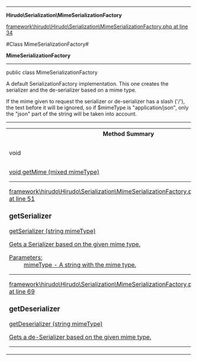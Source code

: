 

- - -

**Hirudo\Serialization\MimeSerializationFactory**


<a href="https://github.com/JeyDotC/Hirudo/blob/master/framework/hirudo/Hirudo/Serialization/MimeSerializationFactory.php#L34" >framework\hirudo\Hirudo\Serialization\MimeSerializationFactory.php at line 34</a>

#Class MimeSerializationFactory#

**MimeSerializationFactory**




- - -

<p class="signature"><span class='k'>public  class</span> <span class='nx'>MimeSerializationFactory</span></p>

<div class="comment" id="overview_description"><p>A default SerializationFactory implementation. This one creates
the serializer and the de-serializer based on a mime type.</p><p>If the mime given to request the serializer or de-serializer has a slash ('/'),
the text before it will be ignored, so if $mimeType is "application/json", only the
"json" part of the string will be taken into account.</p></div>



- - -

<table id="summary_method">
<tr><th colspan="2">Method Summary</th></tr>
<tr>
<td><span class='k'></span> <span class='nx'>void</span></td>
<td class="description"><p class="name"><a href="#getmime">getMime</a>(mixed mimeType)</p></td>
</tr>
<tr>
<td><span class='k'></span> <span class='nx'><a href='https://github.com/JeyDotC/Hirudo-docs/blob/master/hirudo/serialization/EntitySerializerBase>EntitySerializerBase</a></span></td>
<td class="description"><p class="name"><a href="#getserializer">getSerializer</a>(string mimeType)</p><p class="description">Gets a Serializer based on the given mime type.</p></td>
</tr>
<tr>
<td><span class='k'></span> <span class='nx'><a href='https://github.com/JeyDotC/Hirudo-docs/blob/master/hirudo/serialization/EntityDeserializerBase>EntityDeserializerBase</a></span></td>
<td class="description"><p class="name"><a href="#getdeserializer">getDeserializer</a>(string mimeType)</p><p class="description">Gets a de-Serializer based on the given mime type.</p></td>
</tr>
</table>

<h2 id="detail_method">Method Detail</h2>

<a href="https://github.com/JeyDotC/Hirudo/blob/master/framework/hirudo/Hirudo/Serialization/MimeSerializationFactory.php#L39" >framework\hirudo\Hirudo\Serialization\MimeSerializationFactory.php at line 39</a>

<h3 id="getMime()">getMime</h3>
<span class='k'></span> <span class='nx'>void</span> <span class='nf'>getMime</span> (mixed mimeType)

<div class="details">

</div>

- - -


<a href="https://github.com/JeyDotC/Hirudo/blob/master/framework/hirudo/Hirudo/Serialization/MimeSerializationFactory.php#L51" >framework\hirudo\Hirudo\Serialization\MimeSerializationFactory.php at line 51</a>

<h3 id="getSerializer()">getSerializer</h3>
<span class='k'></span> <span class='nx'><a href='https://github.com/JeyDotC/Hirudo-docs/blob/master/hirudo/serialization/EntitySerializerBase>EntitySerializerBase</a></span> <span class='nf'>getSerializer</span> (string mimeType)

<div class="details">
<p>Gets a Serializer based on the given mime type.</p><dl>
<dt>Parameters:</dt>
<dd>mimeType - A string with the mime type.</dd>
</dl>

</div>

- - -


<a href="https://github.com/JeyDotC/Hirudo/blob/master/framework/hirudo/Hirudo/Serialization/MimeSerializationFactory.php#L69" >framework\hirudo\Hirudo\Serialization\MimeSerializationFactory.php at line 69</a>

<h3 id="getDeserializer()">getDeserializer</h3>
<span class='k'></span> <span class='nx'><a href='https://github.com/JeyDotC/Hirudo-docs/blob/master/hirudo/serialization/EntityDeserializerBase>EntityDeserializerBase</a></span> <span class='nf'>getDeserializer</span> (string mimeType)

<div class="details">
<p>Gets a de-Serializer based on the given mime type.</p>
</div>

- - -

